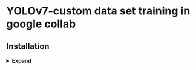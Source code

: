 # YOLOv7-custom data set training in google collab



## Installation


<details><summary> <b>Expand</b> </summary>

# apt install required packages
apt update
apt install -y zip htop screen libgl1-mesa-glx

# pip install required packages
!pip install --upgrade setuptools pip --user
!pip install --ignore-installed PyYAML
!pip install Pillow

!pip install nvidia-pyindex
!pip install --upgrade nvidia-tensorrt
!pip install pycuda

!pip install protobuf<4.21.3
!pip install onnxruntime-gpu
!pip install onnx>=1.9.0
!pip install onnx-simplifier>=0.3.6 --user
# open google collab and follow the instructions 
#Mount your google drive to collab
from google.colab import drive

drive.mount("/content/gdrive")

## git clone official yolov7 to drive
 
    !git clone https://github.com/WongKinYiu/yolov7.git
 
## get .pt of your choice from official yolov7

     !wget https://github.com/WongKinYiu/yolov7/releases/download/v0.1/yolov7-tiny.pt

## label your dataset using labelimg and create trian and val folder for 
    training and paste it in data folder of yolov7
# TO train model 
    !python train.py --device 0 --batch-size 16 --epochs 100 --img 640 640 --data data/custom_data.yaml --hyp data/hyp.scratch.custom.yaml --cfg cfg/training/yolov7-       tiny.yaml --weights yolov7-tiny.pt --name yolov7-custom

# TO run the trained model 
## For image put a image in yolov7 folder
    !python detect.py --weights best.pt --conf 0.25 --img-size 640 --source 1.jpg.jpeg


# If any error check yaml version
      import yaml
      yaml.__version__
      !pip install --upgrade pyyaml==5.3.1
